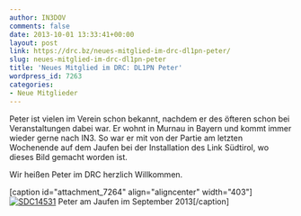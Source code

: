 ```yaml
---
author: IN3DOV
comments: false
date: 2013-10-01 13:33:41+00:00
layout: post
link: https://drc.bz/neues-mitglied-im-drc-dl1pn-peter/
slug: neues-mitglied-im-drc-dl1pn-peter
title: 'Neues Mitglied im DRC: DL1PN Peter'
wordpress_id: 7263
categories:
- Neue Mitglieder
---
```


Peter ist vielen im Verein schon bekannt, nachdem er des öfteren schon bei Veranstaltungen dabei war. Er wohnt in Murnau in Bayern und kommt immer wieder gerne nach IN3. So war er mit von der Partie am letzten Wochenende auf dem Jaufen bei der Installation des Link Südtirol, wo dieses Bild gemacht worden ist.

Wir heißen Peter im DRC herzlich Willkommen.

[caption id="attachment_7264" align="aligncenter" width="403"][![SDC14531](https://drc.bz/wp-content/uploads/2013/09/SDC14531.jpg)](https://drc.bz/wp-content/uploads/2013/09/SDC14531.jpg) Peter am Jaufen im September 2013[/caption]
